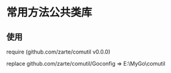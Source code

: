 # 常用方法公共类库

## 使用


require (github.com/zarte/comutil v0.0.0)

replace github.com/zarte/comutil/Goconfig => E:\MyGo\comutil
